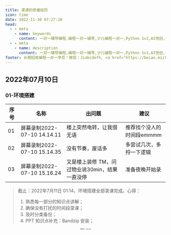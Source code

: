 ```yaml
---
title: 录课的悲催经历
icon: time
date: 2022-11-30 07:27:28
head:
  - - meta
    - name: keywords
      content: 一对一辅导编程,编程一对一辅导,少儿编程一对一,Python 1v1,AI悦创,一对一,Python,编程一对一,C++,Java,AI,人工智能,黄家宝,Python一对一教学,Python辅导,全网3000+学员,值得信赖
  - - meta
    - name: description
      content: 一对一辅导编程,编程一对一辅导,少儿编程一对一,Python 1v1,AI悦创,一对一,Python,编程一对一,C++,Java,AI,人工智能,黄家宝,Python一对一教学,Python辅导,全网3000+学员,值得信赖
footer: 长期招收编程一对一学员！微信：Jiabcdefh, <a href="https://beian.miit.gov.cn/" target="_blank">闽ICP备19021486号-6</a>
---
```


## 2022年07月10日

### 01-环境搭建

| 序号 | 名称                        | 出问题                                         | 建议                      |
| ---- | --------------------------- | ---------------------------------------------- | ------------------------- |
| 01   | 屏幕录制2022-07-10 14.14.11 | 楼上突然电转，让我很无语                       | 推荐找个没人的时间段emmmm |
| 02   | 屏幕录制2022-07-10 15.14.35 | 没有节奏，废话多                               | 多尝试几次，多捋一下逻辑  |
| 03   | 屏幕录制2022-07-10 15.16.24 | 又是楼上装修 TM，问过物业说30min，结果一直没停 | 准备夜晚开始录            |

> 截止：2022年7月11日 01:14，环境搭建全部录课完成。心得：
>
> 1. 熟悉每一部分的知识点讲解；
> 2. 确保没有打扰的时间段录课；
> 3. 及时分类备份；
> 4. PPT 知识点补充：Bandzip 安装；

<div align=center><img src="/ewm/Jiabcdefh.jpg" alt="微信号：Jiabcdefh" style="zoom:25%;" /></div>
